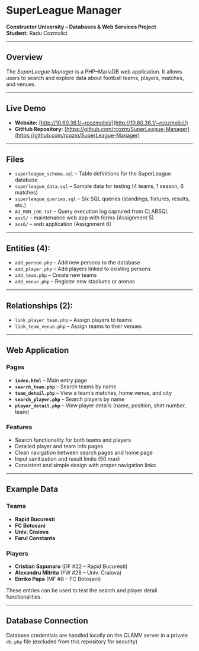 # SuperLeague Manager
**Constructor University – Databases & Web Services Project**  
**Student:** Radu Cozmolici

---

## Overview  
The *SuperLeague Manager* is a PHP–MariaDB web application.
It allows users to search and explore data about football teams, players, matches, and venues.

---

## Live Demo  
- **Website:** [http://10.60.36.1/~rcozmolici/](http://10.60.36.1/~rcozmolici/)  
- **GitHub Repository:** [https://github.com/rcozm/SuperLeague-Manager](https://github.com/rcozm/SuperLeague-Manager)

---

## Files
- `superleague_schema.sql` – Table definitions for the SuperLeague database
- `superleague_data.sql` – Sample data for testing (4 teams, 1 season, 6 matches)
- `superleague_queries.sql` – Six SQL queries (standings, fixtures, results, etc.)
- `A3_RUN_LOG.txt` – Query execution log captured from CLABSQL
- `ass5/` – maintenance web app with forms (Assignment 5)
- `ass6/` – web application (Assignment 6)
  
---

## Entities (4):
- `add_person.php` – Add new persons to the database  
- `add_player.php` – Add players linked to existing persons  
- `add_team.php` – Create new teams  
- `add_venue.php` – Register new stadiums or arenas  

---

## Relationships (2):
- `link_player_team.php` – Assign players to teams  
- `link_team_venue.php` – Assign teams to their venues

---

## Web Application

### Pages
- **`index.html`** – Main entry page
- **`search_team.php`** – Search teams by name  
- **`team_detail.php`** – View a team’s matches, home venue, and city  
- **`search_player.php`** – Search players by name  
- **`player_detail.php`** – View player details (name, position, shirt number, team)

### Features
- Search functionality for both teams and players  
- Detailed player and team info pages  
- Clean navigation between search pages and home page  
- Input sanitization and result limits (50 max)  
- Consistent and simple design with proper navigation links

---

## Example Data

### Teams
- **Rapid Bucuresti**  
- **FC Botosani**  
- **Univ. Craiova**  
- **Farul Constanta**

### Players
- **Cristian Sapunaru** (DF #22 – Rapid București)  
- **Alexandru Mitrita** (FW #28 – Univ. Craiova)  
- **Enriko Papa** (MF #8 – FC Botoșani)  

These entries can be used to test the search and player detail functionalities.

---

## Database Connection
Database credentials are handled locally on the CLAMV server in a private `db.php` file (excluded from this repository for security)
